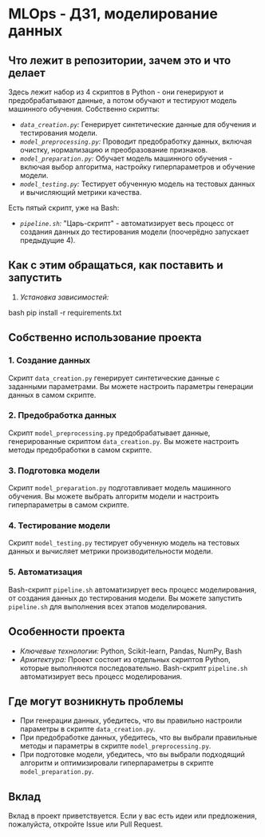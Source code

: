 # MLOps - ДЗ1, моделирование данных

## Что лежит в репозитории, зачем это и что делает

Здесь лежит набор из 4 скриптов в Python - они генерируют и предобрабатывают данные, а потом обучают и тестируют модель машинного обучения.
Собственно скрипты:

- *`data_creation.py`:* Генерирует синтетические данные для обучения и тестирования модели.
- *`model_preprocessing.py`:* Проводит предобработку данных, включая очистку, нормализацию и преобразование признаков.
- *`model_preparation.py`:* Обучает модель машинного обучения - включая выбор алгоритма, настройку гиперпараметров и обучение модели.
- *`model_testing.py`:* Тестирует обученную модель на тестовых данных и вычисляющий метрики качества.

Есть пятый скрипт, уже на Bash:
- *`pipeline.sh`:* "Царь-скрипт" - автоматизирует весь процесс от создания данных до тестирования модели (поочерёдно запускает предыдущие 4).

## Как с этим обращаться, как поставить и запустить

1. *Установка зависимостей:*
   
bash
   pip install -r requirements.txt

## Собственно использование проекта

### 1. Создание данных

Скрипт `data_creation.py` генерирует синтетические данные с заданными параметрами. Вы можете настроить параметры генерации данных в самом скрипте. 

### 2. Предобработка данных

Скрипт `model_preprocessing.py` предобрабатывает данные, генерированные скриптом `data_creation.py`. Вы можете настроить методы предобработки в самом скрипте. 

### 3. Подготовка модели

Скрипт `model_preparation.py` подготавливает модель машинного обучения. Вы можете выбрать алгоритм модели и настроить гиперпараметры в самом скрипте. 

### 4. Тестирование модели

Скрипт `model_testing.py` тестирует обученную модель на тестовых данных и вычисляет метрики производительности модели. 

### 5. Автоматизация

Bash-скрипт `pipeline.sh` автоматизирует весь процесс моделирования, от создания данных до тестирования модели.  Вы можете запустить `pipeline.sh` для выполнения всех этапов моделирования. 

## Особенности проекта

- *Ключевые технологии:* Python, Scikit-learn, Pandas, NumPy, Bash
- *Архитектура:* Проект состоит из отдельных скриптов Python, которые выполняются последовательно. Bash-скрипт `pipeline.sh` автоматизирует весь процесс моделирования.

## Где могут возникнуть проблемы

- При генерации данных, убедитесь, что вы правильно настроили параметры в скрипте `data_creation.py`. 
- При предобработке данных, убедитесь, что вы выбрали правильные методы и параметры в скрипте `model_preprocessing.py`.
- При подготовке модели, убедитесь, что вы выбрали подходящий алгоритм и оптимизировали гиперпараметры в скрипте `model_preparation.py`.

## Вклад

Вклад в проект приветствуется.  Если у вас есть идеи или предложения, пожалуйста, откройте Issue или Pull Request. 
